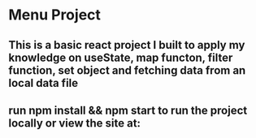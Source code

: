 # Menu Project

## This is a basic react project I built to apply my knowledge on useState, map functon, filter function, set object and fetching data from an local data file

## run npm install && npm start to run the project locally or view the site at: 
